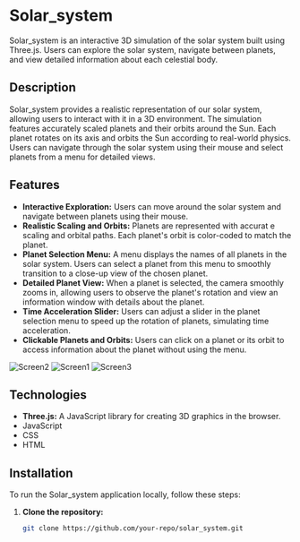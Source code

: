 
# Solar_system

Solar_system is an interactive 3D simulation of the solar system built using Three.js. Users can explore the solar system, navigate between planets, and view detailed information about each celestial body.

## Description

Solar_system provides a realistic representation of our solar system, allowing users to interact with it in a 3D environment. The simulation features accurately scaled planets and their orbits around the Sun. Each planet rotates on its axis and orbits the Sun according to real-world physics. Users can navigate through the solar system using their mouse and select planets from a menu for detailed views.

## Features

- **Interactive Exploration:** Users can move around the solar system and navigate between planets using their mouse.
- **Realistic Scaling
 and Orbits:** Planets are represented with accurat
e 
scaling and orbital paths. Each planet's orbit is color-coded to match the planet.
- **Planet Selection Menu:** A menu displays the names of all planets in the solar system. Users can select a planet from this menu to smoothly transition to a close-up view of the chosen planet.
- **Detailed Planet View:** When a planet is selected, the camera smoothly zooms in, allowing users to observe the planet's rotation and view an information window with details about the planet.
- **Time Acceleration Slider:** Users can adjust a slider in the planet selection menu to speed up the rotation of planets, simulating time acceleration.
- **Clickable Planets and Orbits:** Users can click on a planet or its orbit to access information about the planet without using the menu.

![Screen2](https://github.com/user-attachments/assets/32c9f4ec-79ca-48f1-b80a-16c7fcdd55cf)
![Screen1](https://github.com/user-attachments/assets/93b10b46-9c56-493e-963f-c20888f89ec8)
![Screen3](https://github.com/user-attachments/assets/3b290d5a-fdf4-453a-adb8-33bd2528e03f)

## Technologies


- **Three.js:** A JavaScript library for creating 3D graphics in the browser.
- JavaScript
- CSS
- HTML 

## Installation

To run the Solar_system application locally, follow these steps:


1. **Clone the repository:**
   ```bash
   git clone https://github.com/your-repo/solar_system.git
